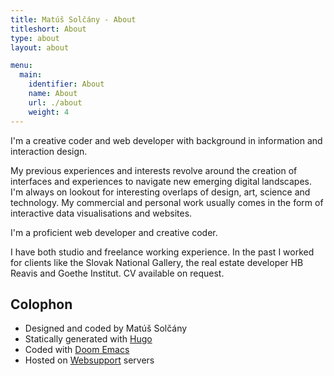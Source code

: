 ```yaml
---
title: Matúš Solčány - About
titleshort: About
type: about
layout: about

menu:
  main:
    identifier: About
    name: About
    url: ./about
    weight: 4
---
```

I'm a creative coder and web developer with background in information and interaction design. 

My previous experiences and interests revolve around the creation of interfaces and experiences to navigate new emerging digital landscapes. I'm always on lookout for interesting overlaps of design, art, science and technology. My commercial and personal work usually comes in the form of interactive data visualisations and websites. 

I'm a proficient web developer and creative   coder. 

I have both studio and freelance working experience. In the past I worked for clients like the Slovak National Gallery, the real estate developer HB Reavis and Goethe Institut. CV available on request.

## Colophon

- Designed and coded by Matúš Solčány
- Statically generated with [Hugo](https://gohugo.io/)
- Coded with [Doom Emacs](https://github.com/hlissner/doom-emacs)
- Hosted on [Websupport](https://www.websupport.sk/) servers

